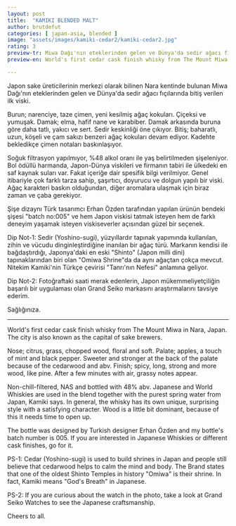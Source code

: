 ```yaml
---
layout: post
title:  "KAMIKI BLENDED MALT"
author: brutdefut
categories: [ japan-asia, blended ]
image: "assets/images/kamiki-cedar2/kamiki-cedar2.jpg"
rating: 3
preview-tr: Miwa Dağı'nın eteklerinden gelen ve Dünya'da sedir ağacı fıçılarında bitiş verilen ilk viski.
preview-en: World's first cedar cask finish whisky from The Mount Miwa in Nara, Japan. 

---
```


Japon sake üreticilerinin merkezi olarak bilinen Nara kentinde bulunan Miwa Dağı'nın eteklerinden gelen ve Dünya'da sedir ağacı fıçılarında bitiş verilen ilk viski.

Burun; narenciye, taze çimen, yeni kesilmiş ağaç kokuları. Çiçeksi ve yumuşak. 
Damak; elma, hafif nane ve karabiber. Damak arkasında buruna göre daha tatlı, yakıcı ve sert. Sedir keskinliği öne çıkıyor. 
Bitiş; baharatlı, uzun, köşeli ve çam sakızı benzeri ağaç kokuları devam ediyor. 
Kadehte bekledikçe çimen notaları baskınlaşıyor. 

Soğuk filtrasyon yapılmıyor, %48 alkol oranı ile yaş belirtilmeden şişeleniyor. Bol ödüllü harmanda, Japon-Dünya viskileri ve firmanın tabiri ile ülkedeki en saf kaynak suları var. Fakat içeriğe dair spesifik bilgi verilmiyor. 
Genel itibariyle çok farklı tarza sahip, şaşırtıcı, doyurucu ve dolgun yapılı bir viski. Ağaç karakteri baskın olduğundan, diğer aromalara ulaşmak için biraz zaman ve çaba gerekiyor. 

Şişe dizaynı Türk tasarımcı Erhan Özden tarafından yapılan ürünün bendeki şişesi "batch no:005" ve hem Japon viskisi tatmak isteyen hem de farklı deneyim yaşamak isteyen viskiseverler açısından güzel bir seçenek. 

Dip Not-1: Sedir (Yoshino-sugi), yüzyıllardır tapınak yapımında kullanılan, zihin ve vücudu dinginleştirdiğine inanılan bir ağaç türü. Markanın kendisi ile bağdaştırdığı, Japonya'daki en eski "Shinto" (Japon milli dini) tapınaklarından biri olan "Omiwa Shrine"da da aynı ağaçtan çokça mevcut. Nitekim Kamiki'nin Türkçe çevirisi "Tanrı'nın Nefesi" anlamına geliyor. 

Dip Not-2: Fotoğraftaki saati merak edenlerin, Japon mükemmeliyetçiliğin başarılı bir uygulaması olan Grand Seiko markasını araştırmalarını tavsiye ederim. 

Sağlığınıza.  
 
-----------------------------------------------

<p id="english"></p>

World's first cedar cask finish whisky from The Mount Miwa in Nara, Japan. The city is also known as the capital of sake brewers. 

Nose; citrus, grass, chopped wood, floral and soft.
Palate; apples, a touch of mint and black pepper. Sweeter and stronger at the back of the palate because of the cedarwood and abv. 
Finish; spicy, long, strong and more wood, like pine. 
After a few minutes with air, grassy notes appear. 

Non-chill-filtered, NAS and bottled with 48% abv. Japanese and World Whiskies are used in the blend together with the purest spring water from Japan, Kamiki says. 
In general, the whisky has its own unique, surprising style with a satisfying character. Wood is a little bit dominant, because of this it needs time to open up. 

The bottle was designed by Turkish designer Erhan Özden and my bottle's batch number is 005. If you are interested in Japanese Whiskies or different cask finishes, go for it. 

PS-1: Cedar (Yoshino-sugi) is used to build shrines in Japan and people still believe that cedarwood helps to calm the mind and body. The Brand states that one of the oldest Shinto Temples in history "Omiwa" is their shrine. In fact, Kamiki means "God's Breath" in Japanese. 

PS-2: If you are curious about the watch in the photo, take a look at Grand Seiko Watches to see the Japanese craftsmanship. 

Cheers to all. 

